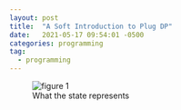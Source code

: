 ```yaml
---
layout: post
title:  "A Soft Introduction to Plug DP"
date:   2021-05-17 09:54:01 -0500
categories: programming
tag:
  - programming
---
```


<figure>
<img src="/a-soft-introduction-to-plug-dp/fig1.jpg" alt="figure 1">
<figcaption>What the state represents</figcaption>
</figure>
